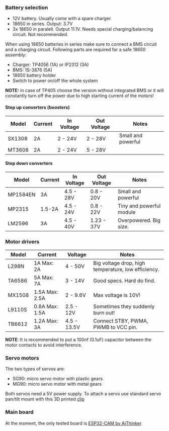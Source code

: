 ### Battery selection
- 12V battery. Usually come with a spare charger.
- 18650 in series. Output: 3.7V
- 3x 18650 in paralell. Output 11.1V. Needs special charging/balancing circuit. Not recommended.

When using 18650 batteries in series make sure to connect a BMS circuit and a charging circuit. Following parts are required for a safe 18650 assembly:
- Charger: TP4056 (1A) or IP2312 (3A)
- BMS: 1S-3876 (5A)
- 18650 battery holder
- Switch to power on/off the whole system

**NOTE:** in case of TP405 choose the version without integrated BMS or it will constantly turn off the power due to high starting current of the motors!

#### Step up converters (boosters)

| Model    | Current        | In Voltage   | Out Voltage   | Notes             
|---       |---             |---           |---            |---                        |
| SX1308   | 2A             | 2 - 24V      | 2 - 28V       | Small and powerful        |
| MT3608   | 2A             | 2 - 24V      | 5 - 28V       |                           |

#### Step down converters

| Model    | Current        | In Voltage   | Out Voltage   | Notes                     |
|---       |---             |---           |---            |---                        |
| MP1584EN | 3A             | 4.5 - 28V    | 0.8 - 20V     | Small and powerful        |
| MP2315   | 1.5-2A         | 4.5 - 24V    | 0.8 - 22V     | Tiny and powerful module  |
| LM2596   | 3A             | 4.5 - 40V    | 1.23 - 37V    | Overpowered. Big size.    |

### Motor drivers

| Model  | Current        | Voltage     | Notes                                               |
|---     |---             |---          | ---                                                 |
| L298N  | 1A Max: 2A     | 4 - 50V     | Big voltage drop, high temperature, low efficiency. |
| TA6586 | 5A Max: 7A     | 3 - 14V     | Good specs. Hard do find.                           |
| MX1508 | 1.5A Max: 2.5A | 2 - 9.6V    | Max voltage is 10V!                                 |
| L9110S | 0.8A Max: 1.5A | 2.5 - 12V   | Sometimes they suddenly burn out!                   |
| TB6612 | 1.2A Max: 3A   | 4.5 - 13.5V | Connect STBY, PWMA, PWMB to VCC pin.                |

**NOTE**: It is recommended to put a 100nf (0.1uF) capacitor between the motor contacts to avoid interference.

### Servo motors
The two types of servos are: 
- SG90: micro servo motor with plastic gears
- MG90: micro servo motor with metal gears

Both servos need a 5V power supply. To attach a servo use standard servo pan/tilt mount with this 3D printed [clip](https://www.thingiverse.com/thing:4934734)

### Main board
At the moment, the only tested board is [ESP32-CAM by AiThinker](http://www.ai-thinker.com/pro_view-24.html)
